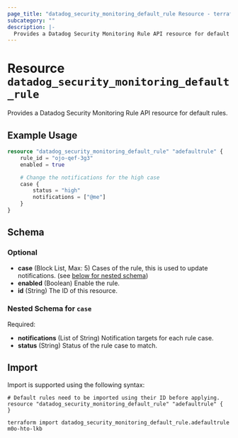 ```yaml
---
page_title: "datadog_security_monitoring_default_rule Resource - terraform-provider-datadog"
subcategory: ""
description: |-
  Provides a Datadog Security Monitoring Rule API resource for default rules.
---
```


# Resource `datadog_security_monitoring_default_rule`

Provides a Datadog Security Monitoring Rule API resource for default rules.

## Example Usage

```terraform
resource "datadog_security_monitoring_default_rule" "adefaultrule" {
    rule_id = "ojo-qef-3g3"
    enabled = true

    # Change the notifications for the high case
    case {
        status = "high"
        notifications = ["@me"]
    }
}
```

## Schema

### Optional

- **case** (Block List, Max: 5) Cases of the rule, this is used to update notifications. (see [below for nested schema](#nestedblock--case))
- **enabled** (Boolean) Enable the rule.
- **id** (String) The ID of this resource.

<a id="nestedblock--case"></a>
### Nested Schema for `case`

Required:

- **notifications** (List of String) Notification targets for each rule case.
- **status** (String) Status of the rule case to match.

## Import

Import is supported using the following syntax:

```shell
# Default rules need to be imported using their ID before applying.
resource "datadog_security_monitoring_default_rule" "adefaultrule" {
}

terraform import datadog_security_monitoring_default_rule.adefaultrule m0o-hto-lkb
```
